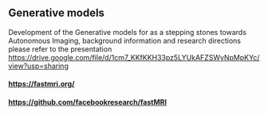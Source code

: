 ## Generative models

Development of the Generative models for as a stepping stones towards Autonomous Imaging, background information and research directions please refer to the presentation   https://drive.google.com/file/d/1cm7_KKfKKH33pz5LYUkAFZSWyNpMpKYc/view?usp=sharing

#### https://fastmri.org/
#### https://github.com/facebookresearch/fastMRI
